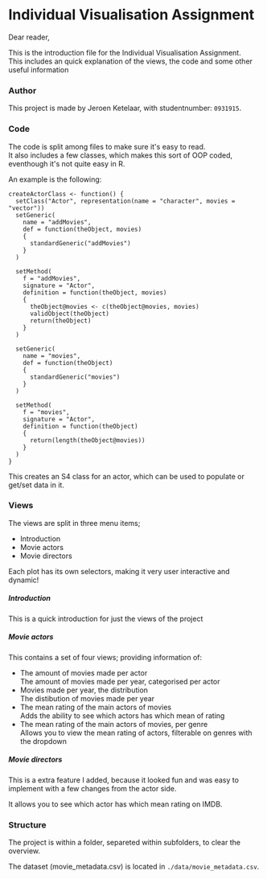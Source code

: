 # Individual Visualisation Assignment
Dear reader,

This is the introduction file for the Individual Visualisation Assignment.  
This includes an quick explanation of the views, the code and some other useful information

### Author
This project is made by Jeroen Ketelaar, with studentnumber: `0931915`.

### Code
The code is split among files to make sure it's easy to read.  
It also includes a few classes, which makes this sort of OOP coded, eventhough it's not quite easy in R.

An example is the following:

```
createActorClass <- function() {
  setClass("Actor", representation(name = "character", movies = "vector"))
  setGeneric(
    name = "addMovies",
    def = function(theObject, movies)
    {
      standardGeneric("addMovies")
    }
  )
  
  setMethod(
    f = "addMovies",
    signature = "Actor",
    definition = function(theObject, movies)
    {
      theObject@movies <- c(theObject@movies, movies)
      validObject(theObject)
      return(theObject)
    }
  )
  
  setGeneric(
    name = "movies",
    def = function(theObject)
    {
      standardGeneric("movies")
    }
  )
  
  setMethod(
    f = "movies",
    signature = "Actor",
    definition = function(theObject)
    {
      return(length(theObject@movies))
    }
  )
}
```

This creates an S4 class for an actor, which can be used to populate or get/set data in it.

### Views
The views are split in three menu items; 

- Introduction
- Movie actors
- Movie directors

Each plot has its own selectors, making it very user interactive and dynamic!

##### Introduction
This is a quick introduction for just the views of the project

##### Movie actors
This contains a set of four views; providing information of:

- The amount of movies made per actor  
The amount of movies made per year, categorised per actor
- Movies made per year, the distribution  
The distibution of movies made per year
- The mean rating of the main actors of movies  
Adds the ability to see which actors has which mean of rating
- The mean rating of the main actors of movies, per genre  
Allows you to view the mean rating of actors, filterable on genres with the dropdown

##### Movie directors
This is a extra feature I added, because it looked fun and was easy to implement with a few changes from the actor side.

It allows you to see which actor has which mean rating on IMDB.

### Structure
The project is within a folder, separeted within subfolders, to clear the overview.

The dataset (movie_metadata.csv) is located in `./data/movie_metadata.csv`.
